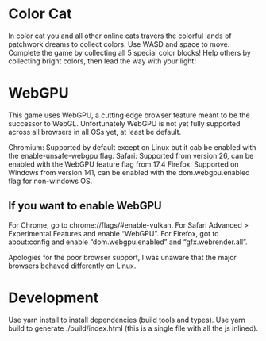 # Color Cat

In color cat you and all other online cats travers the colorful lands of patchwork dreams to collect colors. Use WASD and space to move. Complete the game by collecting all 5 special color blocks! Help others by collecting bright colors, then lead the way with your light!

# WebGPU

This game uses WebGPU, a cutting edge browser feature meant to be the successor to WebGL. Unfortunately WebGPU is not yet fully supported across all browsers in all OSs yet, at least be default.

Chromium: Supported by default except on Linux but it cab be enabled with the enable-unsafe-webgpu flag.
Safari: Supported from version 26, can be enabled with the WebGPU feature flag from 17.4
Firefox: Supported on Windows from version 141, can be enabled with the dom.webgpu.enabled flag for non-windows OS.

## If you want to enable WebGPU

For Chrome, go to chrome://flags/#enable-vulkan. For Safari Advanced > Experimental Features and enable “WebGPU”. For Firefox, got to about:config and enable “dom.webgpu.enabled” and “gfx.webrender.all”.

Apologies for the poor browser support, I was unaware that the major browsers behaved differently on Linux.

# Development

Use yarn install to install dependencies (build tools and types). Use yarn build to generate ./build/index.html (this is a single file with all the js inlined).
